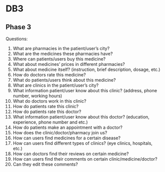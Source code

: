 # DB3

## Phase 3
Questions:
1. What are pharmacies in the patient/user’s city? 
2. What are the medicines these pharmacies have? 
3. Where can patients/users buy this medicine?
4. What about medicines’ prices in different pharmacies? 
5. What about medicine itself? (instruction, brief description, dosage, etc.) 
6. How do doctors rate this medicine? 
7. What do patients/users think about this medicine? 
8. What are clinics in the patient/user’s city? 
9. What information patient/user know about this clinic? (address, phone number, working hours)
10. What do doctors work in this clinic? 
11. How do patients rate this clinic? 
12. How do patients rate this doctor? 
13. What information patient/user know about this doctor? (education, experience, phone number and etc.)
14. How do patients make an appointment with a doctor?
15. How does the clinic/doctor/pharmacy join us?
16. How can users find medicines for a certain disease?
17. How can users find different types of clinics? (eye clinics, hospitals, etc.)
18. How can doctors find their reviews on certain medicine?
19. How can users find their comments on certain clinic/medicine/doctor?
20. Can they edit these comments?

